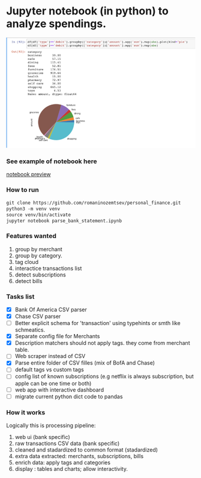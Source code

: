 # Jupyter notebook (in python) to analyze spendings.

![notebook screenshot](images/notebook_screenshot.png "Notebook screenshot")


### See example of notebook here
[notebook preview](https://github.com/romaninozemtsev/personal_finance/blob/master/parse_bank_statement.ipynb)


### How to run
```
git clone https://github.com/romaninozemtsev/personal_finance.git
python3 -m venv venv
source venv/bin/activate
jupyter notebook parse_bank_statement.ipynb
```


### Features wanted

1. group by merchant
2. group by category.
3. tag cloud
4. interactice transactions list
5. detect subscriptions
6. detect bills


### Tasks list

- [x] Bank Of America CSV parser
- [x] Chase CSV parser
- [ ] Better explicit schema for 'transaction' using typehints or smth like schmeatics.
- [x] Separate config file for Merchants
- [x] Description matchers should not apply tags. they come from merchant table.
- [ ] Web scraper instead of CSV
- [x] Parse entire folder of CSV filles (mix of BofA and Chase)
- [ ] default tags vs custom tags
- [ ] config list of known subscriptions (e.g netflix is always subscription, but apple can be one time or both)
- [ ] web app with interactive dashboard
- [ ] migrate current python dict code to pandas

### How it works

Logically this is processing pipeline:

1. web ui (bank specific)
2. raw transactions CSV data (bank specific)
3. cleaned and stadardized to common format (stadardized)
4. extra data extracted: merchants, subscriptions, bills
5. enrich data: apply tags and categories
6. display : tables and charts; allow interactivity.


